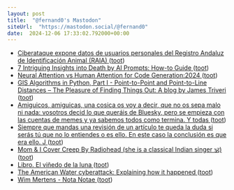 ```yaml
---
layout: post
title:  "@fernand0's Mastodon"
siteUrl:  "https://mastodon.social/@fernand0"
date:  2024-12-06 17:33:02.792000+00:00
---
```

*  [Ciberataque expone datos de usuarios personales del Registro Andaluz de Identificación Animal (RAIA) ](https://unaaldia.hispasec.com/2024/11/ciberataque-expone-datos-de-usuarios-personales-del-registro-andaluz-de-identificacion-animal-raia.htm) ([toot](https://mastodon.social/@fernand0/113607074302500915))
*  [7 Intriguing Insights into Death by AI Prompts: How-to Guide ](https://thedatascientist.com/7-intriguing-insights-into-death-by-ai-prompts) ([toot](https://mastodon.social/@fernand0/113606858108415087))
*  [Neural Attention vs Human Attention for Code Generation:2024 ](https://thedatascientist.com/neural-attention-vs-human-attention) ([toot](https://mastodon.social/@fernand0/113606514428670379))
*  [GIS Algorithms in Python, Part I - Point-to-Point and Point-to-Line Distances – The Pleasure of Finding Things Out: A blog by James Triveri ](https://www.jtrive.com/posts/gis-algorithms-in-python-1/gis-algorithms-in-python-1.htm) ([toot](https://mastodon.social/@fernand0/113605960298573944))
*  [Amiguicos, amiguicas, una cosica os voy a decir, que no os sepa malo ni nada: vosotros decid lo que queráis de Bluesky, pero se empieza con las cuentas de memes y ya sabemos todos como termina. Y todas ](https://mastodon.social/@fernand0/113605689515996812) ([toot](https://mastodon.social/@fernand0/113605689515996812))
*  [Siempre que mandas una revisión de un artículo te queda la duda si serás tú que no lo entiendes o es ello. En este caso la conclusión es que era ello. J ](https://mastodon.social/@fernand0/113605643903987934) ([toot](https://mastodon.social/@fernand0/113605643903987934))
*  [Mom & I Cover Creep By Radiohead (she is a classical Indian singer 🕉️) ](https://www.youtube.com/watch?v=nZoHuoFQyrI&amp%3Bfeature=youtu.b) ([toot](https://mastodon.social/@fernand0/113605568462652770))
*  [Libro. El viñedo de la luna ](https://fotografiasenmovimiento.wordpress.com/2024/12/06/libro-el-vinedo-de-la-luna) ([toot](https://mastodon.social/@fernand0/113605463737571028))
*  [The American Water cyberattack: Explaining how it happened ](https://www.techtarget.com/whatis/feature/The-American-Water-cyberattack-Explaining-how-it-happene) ([toot](https://mastodon.social/@fernand0/113605414912848360))
*  [Wim Mertens - Nota Notae ](https://www.youtube.com/watch?v=86SQUjP35DE&amp%3Bfeature=youtu.b) ([toot](https://mastodon.social/@fernand0/113605104252223980))

